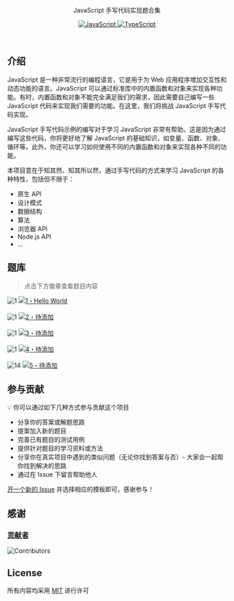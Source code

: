 [//]: # "TODO: Add a banner image here"

<p align='center'></p>

<p align='center'>JavaScript 手写代码实现题合集</p>

<p align='center'>
  <a href='https://developer.mozilla.org/zh-CN/docs/Web/JavaScript'>
    <img src='https://img.shields.io/badge/-JavaScript-%23F7DF1C?style=flat-square&logo=javascript&logoColor=000000&labelColor=%23F7DF1C&color=%23FFCE5A' alt="JavaScript"/>
  </a>
  <a href='https://www.tslang.cn/index.html'>
    <img src='https://img.shields.io/badge/-TypeScript-007ACC?style=flat-square&logo=typescript&logoColor=white'  alt="TypeScript"/>
  </a>
</p>

<br>

## 介绍

JavaScript 是一种非常流行的编程语言，它是用于为 Web 应用程序增加交互性和动态功能的语言。JavaScript 可以通过标准库中的内置函数和对象来实现各种功能。有时，内置函数和对象不能完全满足我们的需求，因此需要自己编写一些 JavaScript 代码来实现我们需要的功能。在这里，我们将挑战 JavaScript 手写代码实现。

JavaScript 手写代码示例的编写对于学习 JavaScript 非常有帮助。这是因为通过编写这些代码，你将更好地了解 JavaScript 的基础知识，如变量、函数、对象、循环等。此外，你还可以学习如何使用不同的内置函数和对象来实现各种不同的功能。

本项目意在于知其然、知其所以然，通过手写代码的方式来学习 JavaScript 的各种特性，包括但不限于：

- 原生 API
- 设计模式
- 数据结构
- 算法
- 浏览器 API
- Node.js API
- ...

## 题库

> 点击下方徽章查看题目内容

<!--challenges-start-->
<!-- 热身题 -->
<img src="https://img.shields.io/badge/%E7%83%AD%E8%BA%AB-1-teal" alt="1"/>
	<a href="./problems/00001-warm-hello-world/README.zh-CN.md" target="_blank">
	<img src="https://img.shields.io/badge/-1%E3%83%BBHello%20World-teal" alt="1・Hello World"/>
</a>
<br><br>
<!-- 简单题 -->
<img src="https://img.shields.io/badge/%E7%AE%80%E5%8D%95-1-7aad0c" alt="1"/>
<a href="./problems/00002-easy/README.zh-CN.md" target="_blank">
	<img src="https://img.shields.io/badge/-2%E3%83%BB%E5%BE%85%E6%B7%BB%E5%8A%A0-7aad0c" alt="2・待添加"/>
</a>
<br><br>
<!-- 中等题 -->
<img src="https://img.shields.io/badge/%E4%B8%AD%E7%AD%89-1-d9901a" alt="1"/>
<a href="./problems/00003-medium/README.zh-CN.md" target="_blank">
	<img src="https://img.shields.io/badge/-3%E3%83%BB%E5%BE%85%E6%B7%BB%E5%8A%A0-d9901a" alt="3・待添加"/>
</a>
<br><br>
<!-- 困难题 -->
<img src="https://img.shields.io/badge/%E5%9B%B0%E9%9A%BE-1-de3d37" alt="1"/>
<a href="./problems/00004-hard/README.zh-CN.md" target="_blank">
	<img src="https://img.shields.io/badge/-4%E3%83%BB%E5%BE%85%E6%B7%BB%E5%8A%A0-de3d37" alt="4・待添加"/>
</a>
<br><br>
<!-- 地狱题 -->
<img src="https://img.shields.io/badge/%E5%9C%B0%E7%8B%B1-1-b11b8d" alt="14"/>
<a href="./problems/00099-extreme/README.zh-CN.md" target="_blank">
	<img src="https://img.shields.io/badge/-99%E3%83%BB%E5%BE%85%E6%B7%BB%E5%8A%A0-b11b8d" alt="5・待添加"/>
</a>

## 参与贡献

💡 你可以通过如下几种方式参与贡献这个项目

- 分享你的答案或解题思路
- 提案加入新的题目
- 完善已有题目的测试用例
- 提供针对题目的学习资料或方法
- 分享你在真实项目中遇到的类似问题（无论你找到答案与否）- 大家会一起帮你找到解决的思路
- 通过在 Issue 下留言帮助他人

[开一个新的 Issue](https://github.com/iamzjt-front-end/type-challenges-exercise/issues/new) 并选择相应的模板即可，感谢参与！

## 感谢

### [贡献者](https://github.com/iamzjt-front-end/type-challenges-exercise/pulse)

![Contributors](https://contrib.rocks/image?repo=iamzjt-front-end/type-challenges-exercise)

## License

所有内容均采用 [MIT](https://spdx.org/licenses/MIT) 进行许可
